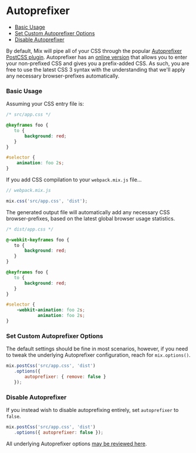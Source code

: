 # Autoprefixer

- [Basic Usage](#basic-usage)
- [Set Custom Autoprefixer Options](#set-custom-autoprefixer-options)
- [Disable Autoprefixer](#disable-autoprefixer)

By default, Mix will pipe all of your CSS through the popular [Autoprefixer PostCSS plugin](https://github.com/postcss/autoprefixer). Autoprefixer has an [online version](https://goonlinetools.com/autoprefixer/) that allows you to enter your non-prefixed CSS and gives you a prefix-added CSS. As such, you are free to use the latest CSS 3 syntax with the understanding that we'll apply any necessary browser-prefixes automatically.

### Basic Usage

Assuming your CSS entry file is:

```css
/* src/app.css */

@keyframes foo {
   to {
       background: red;
   }
}

#selector {
    animation: foo 2s;
}
```

If you add CSS compilation to your `webpack.mix.js` file...


```js
// webpack.mix.js

mix.css('src/app.css', 'dist');
```

The generated output file will automatically add any necessary CSS browser-prefixes, based on the latest global browser usage statistics.

```css
/* dist/app.css */

@-webkit-keyframes foo {
   to {
       background: red;
   }
}

@keyframes foo {
   to {
       background: red;
   }
}

#selector {
    -webkit-animation: foo 2s;
            animation: foo 2s;
}

```

### Set Custom Autoprefixer Options

The default settings should be fine in most scenarios, however, if you need to tweak the underlying 
Autoprefixer configuration, reach for `mix.options()`.

```js
mix.postCss('src/app.css', 'dist')
   .options({
       autoprefixer: { remove: false } 
   });
```

### Disable Autoprefixer 

If you instead wish to disable autoprefixing entirely, set `autoprefixer` to `false`.

```js
mix.postCss('src/app.css', 'dist')
   .options({ autoprefixer: false });
```

All underlying Autoprefixer options [may be reviewed here](https://github.com/postcss/autoprefixer#options).
